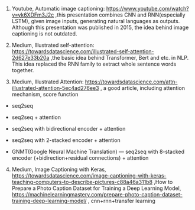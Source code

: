 1. Youtube, Automatic image captioning: https://www.youtube.com/watch?v=yk6XDFm3J2c ,this presentation combines CNN and RNN(especially LSTM), given image inputs, generating natural languages as outputs. Although this presentation was published in 2015, the idea behind image captioning is not outdated.

2. Medium, Illustrated self-attention: https://towardsdatascience.com/illustrated-self-attention-2d627e33b20a ,the basic idea behind Transformer, Bert and etc. in NLP. This idea replaced the RNN family to extract whole sentence words together.

3. Medium, Illustrated Attention: https://towardsdatascience.com/attn-illustrated-attention-5ec4ad276ee3 , a good article, including attention mechanism, score function

- seq2seq

- seq2seq + attention

- seq2seq with bidirectional encoder + attention

- seq2seq with 2-stacked encoder + attention

- GNMT(Google Neural Machine Translation) — seq2seq with 8-stacked encoder (+bidirection+residual connections) + attention

4. Medium, Image Captioning with Keras, https://towardsdatascience.com/image-captioning-with-keras-teaching-computers-to-describe-pictures-c88a46a311b8 ,How to Prepare a Photo Caption Dataset for Training a Deep Learning Model, https://machinelearningmastery.com/prepare-photo-caption-dataset-training-deep-learning-model/ , cnn+rnn+transfer learning

